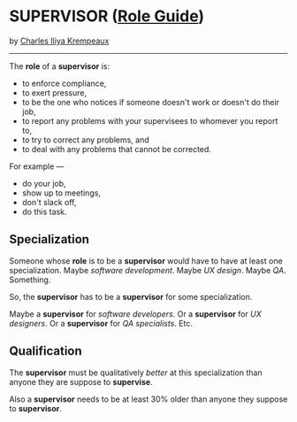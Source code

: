 # SUPERVISOR ([Role Guide](../../README.md))

by [Charles Iliya Krempeaux](http://changelog.ca/)

---

The **role** of a **supervisor** is:

* to enforce compliance,
* to exert pressure,
* to be the one who notices if someone doesn't work or doesn't do their job,
* to report any problems with your supervisees to whomever you report to,
* to try to correct any problems, and
* to deal with any problems that cannot be corrected.

For example —

* do your job,
* show up to meetings,
* don't slack off,
* do this task.

## Specialization

Someone whose **role** is to be a **supervisor** would have to have at least one specialization.
Maybe _software development_.
Maybe _UX design_.
Maybe _QA_.
Something.

So, the **supervisor** has to be a **supervisor** for some specialization.

Maybe a **supervisor** for _software developers_.
Or a **supervisor** for _UX designers_.
Or a **supervisor** for _QA specialists_.
Etc.

## Qualification

The **supervisor** must be qualitatively _better_ at this specialization than anyone they are suppose to **supervise**.

Also a **supervisor** needs to be at least 30% older than anyone they suppose to **supervisor**.
